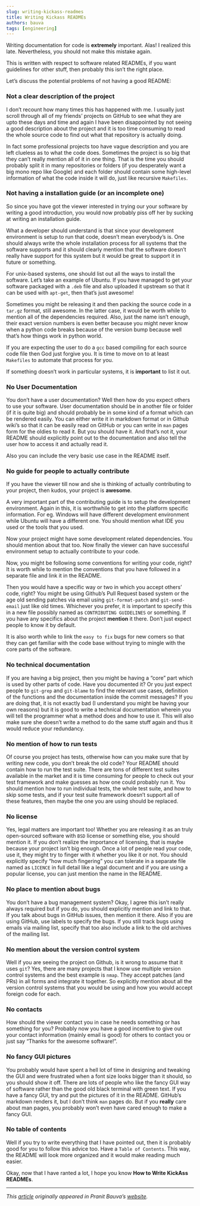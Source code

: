 ```yaml
---
slug: writing-kickass-readmes
title: Writing Kickass READMEs
authors: bauva
tags: [engineering]
---
```



Writing documentation for code is **extremely** important. Alas! I realized this
late. Nevertheless, you should not make this mistake again.

This is written with respect to software related READMEs, if you want guidelines
for other stuff, then probably this isn’t the right place.

Let’s discuss the potential problems of not having a good README:

### Not a clear description of the project

I don’t recount how many times this has happened with me. I usually just scroll
through all of my friends’ projects on GitHub to see what they are upto these
days and time and again I have been disappointed by not seeing a good
description about the project and it is too time consuming to read the whole
source code to find out what that repository is actually doing.

In fact some professional projects too have vague description and you are left
clueless as to what the code does. Sometimes the project is so big that they
can’t really mention all of it in one thing. That is the time you should
probably split it in many repositories or folders (if you desperately want a big
mono repo like Google) and each folder should contain some high-level
information of what the code inside it will do, just like recursive `Makefiles`.

### Not having a installation guide (or an incomplete one)

So since you have got the viewer interested in trying our your software by
writing a good introduction, you would now probably piss off her by sucking at
writing an installation guide.

What a developer should understand is that since your development environment is
setup to run that code, doesn’t mean everybody’s is. One should always write the
whole installation process for all systems that the software supports and it
should clearly mention that the software doesn’t really have support for this
system but it would be great to support it in future or something.

For unix-based systems, one should list out all the ways to install the
software. Let’s take an example of Ubuntu. If you have managed to get your
software packaged with a `.deb` file and also uploaded it upstream so that it
can be used with `apt-get`, then that’s just awesome!

Sometimes you might be releasing it and then packing the source code in a
`tar.gz` format, still awesome. In the latter case, it would be worth while to
mention all of the dependencies required. Also, just the name isn’t enough,
their exact version numbers is even better because you might never know when a
python code breaks because of the version bump because well that’s how things
work in python world.

If you are expecting the user to do a `gcc` based compiling for each source code
file then God just forgive you. It is time to move on to at least `Makefiles` to
automate that process for you.

If something doesn’t work in particular systems, it is **important** to list it
out.

### No User Documentation

You don’t have a user documentation? Well then how do you expect others to use
your software. User documentation should be in another file or folder (if it is
quite big) and should probably be in some kind of a format which can be rendered
easily. You can either write it in markdown format or in Github wiki’s so that
it can be easily read on GitHub or you can write in `man` pages form for the
oldies to read it. But you should have it. And that’s not it, your README should
explicitly point out to the documentation and also tell the user how to access
it and actually read it.

Also you can include the very basic use case in the README itself.

### No guide for people to actually contribute

If you have the viewer till now and she is thinking of actually contributing to
your project, then kudos, your project is **awesome**.

A very important part of the contributing guide is to setup the development
environment. Again in this, it is worthwhile to get into the platform specific
information. For eg. Windows will have different development environment while
Ubuntu will have a different one. You should mention what IDE you used or the
tools that you used.

Now your project might have some development related dependencies. You should
mention about that too. Now finally the viewer can have successful environment
setup to actually contribute to your code.

Now, you might be following some conventions for writing your code, right? It is
worth while to mention the conventions that you have followed in a separate file
and link it in the README.

Then you would have a specific way or two in which you accept others’ code,
right? You might be using Github’s Pull Request based system or the age old
sending patches via email using `git-format-patch` and `git-send-email` just
like old times. Whichever you prefer, it is important to specify this in a new
file possibly named as `CONTRIBUTING GUIDELINES` or something. If you have any
specifics about the project **mention** it there. Don’t just expect people to
know it by default.

It is also worth while to link the `easy to fix` bugs for new comers so that
they can get familiar with the code base without trying to mingle with the core
parts of the software.

### No technical documentation

If you are having a big project, then you might be having a “core” part which is
used by other parts of code. Have you documented it? Or you just expect people
to `git-grep` and `git-blame` to find the relevant use cases, definition of the
functions and the documentation inside the commit messages? If you are doing
that, it is not exactly bad (I understand you might be having your own reasons)
but it is good to write a technical documentation wherein you will tell the
programmer what a method does and how to use it. This will also make sure she
doesn’t write a method to do the same stuff again and thus it would reduce your
redundancy.

### No mention of how to run tests

Of course you project has tests, otherwise how can you make sure that by writing
new code, you don’t break the old code? Your README should contain how to run
the test suite. There are tons of different test suites available in the market
and it is time consuming for people to check out your test framework and make
guesses as how one could probably run it. You should mention how to run
individual tests, the whole test suite, and how to skip some tests, and if your
test suite framework doesn’t support all of these features, then maybe the one
you are using should be replaced.

### No license

Yes, legal matters are important too! Whether you are releasing it as an truly
open-sourced software with `BSD` license or something else, you should mention
it. If you don’t realize the importance of licensing, that is maybe because your
project isn’t big enough. Once a lot of people read your code, use it, they
might try to finger with it whether you like it or not. You should explicitly
specify “how much fingering” you can tolerate in a separate file named as
`LICENCE` in full detail like a legal document and if you are using a popular
license, you can just mention the name in the README.

### No place to mention about bugs

You don’t have a bug management system? Okay, I agree this isn’t really always
required but if you do, you should explicitly mention and link to that. If you
talk about bugs in GitHub issues, then mention it there. Also if you are using
GitHub, use labels to specify the bugs. If you still track bugs using emails via
mailing list, specify that too also include a link to the old archives of the
mailing list.

### No mention about the version control system

Well if you are seeing the project on Github, is it wrong to assume that it uses
`git`? Yes, there are many projects that I know use multiple version control
systems and the best example is `nmap`. They accept patches (and PRs) in all
forms and integrate it together. So explicitly mention about all the version
control systems that you would be using and how you would accept foreign code
for each.

### No contacts

How should the viewer contact you in case he needs something or has something
for you? Probably now you have a good incentive to give out your contact
information (mainly email is good) for others to contact you or just say “Thanks
for the awesome software!”.

### No fancy GUI pictures

You probably would have spent a hell lot of time in designing and tweaking the
GUI and were frustrated when a font size looks bigger than it should, so you
should show it off. There are lots of people who like the fancy GUI way of
software rather than the good old black terminal with green text. If you have a
fancy GUI, try and put the pictures of it in the README. GitHub’s markdown
renders it, but I don’t think `man` pages do. But if you **really** care about
man pages, you probably won’t even have cared enough to make a fancy GUI.

### No table of contents

Well if you try to write everything that I have pointed out, then it is probably
good for you to follow this advice too. Have a `Table of Contents`. This way,
the README will look more organized and it would make reading much easier.

Okay, now that I have ranted a lot, I hope you know **How to Write KickAss
READMEs**.

*****

*This [article](http://www.bauva.com/blog/Writing-Kickass-READMEs/) originally
appeared in Pranit Bauva’s [website](http://www.bauva.com/).*
